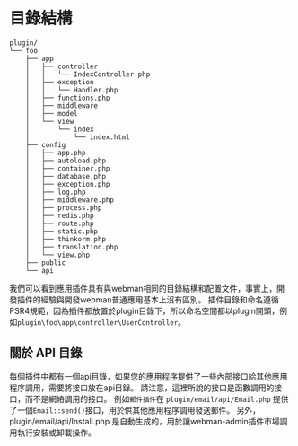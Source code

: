 # 目錄結構

```
plugin/
└── foo
    ├── app
    │   ├── controller
    │   │   └── IndexController.php
    │   ├── exception
    │   │   └── Handler.php
    │   ├── functions.php
    │   ├── middleware
    │   ├── model
    │   └── view
    │       └── index
    │           └── index.html
    ├── config
    │   ├── app.php
    │   ├── autoload.php
    │   ├── container.php
    │   ├── database.php
    │   ├── exception.php
    │   ├── log.php
    │   ├── middleware.php
    │   ├── process.php
    │   ├── redis.php
    │   ├── route.php
    │   ├── static.php
    │   ├── thinkorm.php
    │   ├── translation.php
    │   └── view.php
    ├── public
    └── api
```

我們可以看到應用插件具有與webman相同的目錄結構和配置文件，事實上，開發插件的經驗與開發webman普通應用基本上沒有區別。
插件目錄和命名遵循PSR4規範，因為插件都放置於plugin目錄下，所以命名空間都以plugin開頭，例如`plugin\foo\app\controller\UserController`。

## 關於 API 目錄
每個插件中都有一個api目錄，如果您的應用程序提供了一些內部接口給其他應用程序調用，需要將接口放在api目錄。
請注意，這裡所說的接口是函數調用的接口，而不是網絡調用的接口。
例如`郵件插件`在 `plugin/email/api/Email.php` 提供了一個`Email::send()`接口，用於供其他應用程序調用發送郵件。
另外，plugin/email/api/Install.php 是自動生成的，用於讓webman-admin插件市場調用執行安裝或卸載操作。